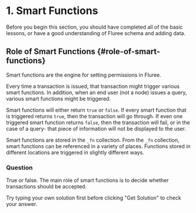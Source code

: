 # 1. Smart Functions

Before you begin this section, you should have completed all of the basic lessons, or have a good understanding of Fluree schema and adding data.

## Role of Smart Functions {#role-of-smart-functions}

Smart functions are the engine for setting permissions in Fluree.

Every time a transaction is issued, that transaction might trigger various smart functions. In addition, when an end user (not a node) issues a query, various smart functions might be triggered.

Smart functions will either return `true` or `false`. If every smart function that is triggered returns `true`, then the transaction will go through. If even one triggered smart function returns `false`, then the transaction will fail, or in the case of a query- that piece of information will not be displayed to the user.

Smart functions are stored in the `_fn` collection. From the `_fn` collection, smart functions can be referenced in a variety of places. Functions stored in different locations are triggered in slightly different ways.

<div class="challenge">
<h3>Question</h3>
<p>True or false. The main role of smart functions is to decide whether transactions should be accepted.</p>
<p>Try typing your own solution first before clicking "Get Solution" to check your answer. </p>
</div>
